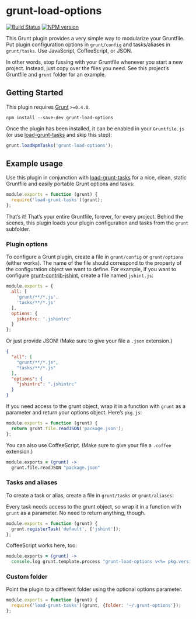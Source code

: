 # grunt-load-options

[![Build Status][build-status]][travis-ci]
[![NPM version][npm-badge]][fury-io]

This Grunt plugin provides a very simple way to modularize your Gruntfile. Put
plugin configuration options in `grunt/config` and tasks/aliases in
`grunt/tasks`. Use JavaScript, CoffeeScript, or JSON.

In other words, stop fussing with your Gruntfile whenever you start a new
project. Instead, just copy over the files you need. See this project’s
Gruntfile and `grunt` folder for an example.


## Getting Started

This plugin requires [Grunt][] `>=0.4.0`.

```shell
npm install --save-dev grunt-load-options
```

Once the plugin has been installed, it can be enabled in your `Gruntfile.js`
(or use [load-grunt-tasks][] and skip this step):

```js
grunt.loadNpmTasks('grunt-load-options');
```


## Example usage

Use this plugin in conjunction with [load-grunt-tasks][] for a nice, clean,
static Gruntfile and easily portable Grunt options and tasks:

```js
module.exports = function (grunt) {
  require('load-grunt-tasks')(grunt);
};
```

That’s it! That’s your entire Gruntfile, forever, for every project. Behind
the scenes, this plugin loads your plugin configuration and tasks from the
`grunt` subfolder.


### Plugin options

To configure a Grunt plugin, create a file in `grunt/config` or `grunt/options`
(either works). The name of the file should correspond to the property of the
configuration object we want to define. For example, if you want to configure
[grunt-contrib-jshint][], create a file named `jshint.js`:

```js
module.exports = {
  all: [
    'grunt/**/*.js',
    'tasks/**/*.js'
  ],
  options: {
    jshintrc: '.jshintrc'
  }
};
```

Or just provide JSON! (Make sure to give your file a `.json` extension.)

```json
{
  "all": [
    "grunt/**/*.js",
    "tasks/**/*.js"
  ],
  "options": {
    "jshintrc": ".jshintrc"
  }
}
```

If you need access to the grunt object, wrap it in a function with `grunt` as
a parameter and return your options object. Here’s `pkg.js`:

```js
module.exports = function (grunt) {
  return grunt.file.readJSON('package.json');
};
```

You can also use CoffeeScript. (Make sure to give your file a `.coffee`
extension.)

```coffee
module.exports = (grunt) ->
  grunt.file.readJSON "package.json"
```


### Tasks and aliases

To create a task or alias, create a file in `grunt/tasks` or `grunt/aliases`:

Every task needs access to the grunt object, so wrap it in a function with
`grunt` as a parameter. No need to return anything, though.

```js
module.exports = function (grunt) {
  grunt.registerTask('default', ['jshint']);
};
```

CoffeeScript works here, too:

```coffee
module.exports = (grunt) ->
  console.log grunt.template.process "grunt-load-options v<%= pkg.version %>"
```


### Custom folder

Point the plugin to a different folder using the optional options parameter.

```js
module.exports = function (grunt) {
  require('load-grunt-tasks')(grunt, {folder: '~/.grunt-options'});
};
```


[build-status]: https://secure.travis-ci.org/chriszarate/grunt-load-options.svg?branch=master
[npm-badge]: https://badge.fury.io/js/grunt-load-options.svg
[travis-ci]: https://travis-ci.org/chriszarate/grunt-load-options
[fury-io]: https://badge.fury.io/js/grunt-load-options
[Grunt]: http://gruntjs.com
[load-grunt-tasks]: https://github.com/sindresorhus/load-grunt-tasks
[grunt-contrib-jshint]: https://github.com/gruntjs/grunt-contrib-jshint
